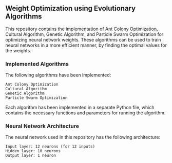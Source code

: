 ## Weight Optimization using Evolutionary Algorithms

This repository contains the implementation of Ant Colony Optimization, Cultural Algorithm, Genetic Algorithm, and Particle Swarm Optimization for optimizing neural network weights. These algorithms can be used to train neural networks in a more efficient manner, by finding the optimal values for the weights.


### Implemented Algorithms

The following algorithms have been implemented:

    Ant Colony Optimization
    Cultural Algorithm
    Genetic Algorithm
    Particle Swarm Optimization

Each algorithm has been implemented in a separate Python file, which contains the necessary functions and parameters for running the algorithm.

### Neural Network Architecture

The neural network used in this repository has the following architecture:

    Input layer: 12 neurons (for 12 inputs)
    Hidden layer: 10 neurons
    Output layer: 1 neuron
    
   
